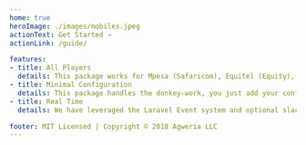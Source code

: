 ```yaml
---
home: true
heroImage: ./images/mobiles.jpeg
actionText: Get Started →
actionLink: /guide/

features:
- title: All Players
  details: This package works for Mpesa (Safaricom), Equitel (Equity), T-cash (Telkom) and Airtel Money (Airtel Kenya).
- title: Minimal Configuration
  details: This package handles the donkey-work, you just add your config and you should start processing payments
- title: Real Time
  details: We have leveraged the Laravel Event system and optional slack notifications to get all payment activity

footer: MIT Licensed | Copyright © 2018 Agweria LLC
---
```

